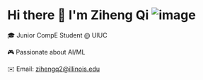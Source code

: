 # Hi there 👋 I'm Ziheng Qi ![image](https://github.com/user-attachments/assets/d32e7817-6b74-4c0b-849f-329b00e74cf6)





🎓 Junior CompE Student @ UIUC  

🎮 Passionate about AI/ML 

✉️ Email: [zihengq2@illinois.edu](mailto:zihengq2@illinois.edu)
